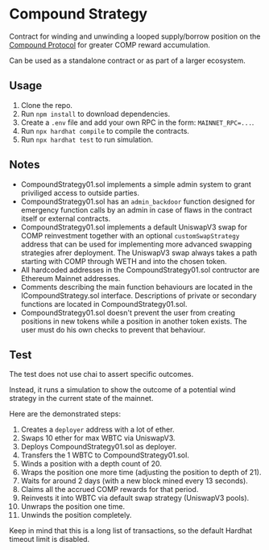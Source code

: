 # Compound Strategy

Contract for winding and unwinding a looped supply/borrow position on the [Compound Protocol](https://compound.finance/) for greater COMP reward accumulation. 

Can be used as a standalone contract or as part of a larger ecosystem.

## Usage

1. Clone the repo.
2. Run `npm install` to download dependencies.
3. Create a `.env` file and add your own RPC in the form: `MAINNET_RPC=...`.
4. Run `npx hardhat compile` to compile the contracts.
5. Run `npx hardhat test` to run simulation.

## Notes

* CompoundStrategy01.sol implements a simple admin system to grant priviliged access to outside parties.
* CompoundStrategy01.sol has an `admin_backdoor` function designed for emergency function calls by an admin in case of flaws in the contract itself or external contracts.
* CompoundStrategy01.sol implements a default UniswapV3 swap for COMP reinvestment together with an optional `customSwapStrategy` address that can be used for implementing more advanced swapping strategies afrer deployment. The UniswapV3 swap always takes a path starting with COMP through WETH and into the chosen token.
* All hardcoded addresses in the CompoundStrategy01.sol contructor are Ethereum Mainnet addresses.
* Comments describing the main function behaviours are located in the ICompoundStrategy.sol interface. Descriptions of private or secondary functions are located in CompoundStrategy01.sol.
* CompoundStrategy01.sol doesn't prevent the user from creating positions in new tokens while a position in another token exists. The user must do his own checks to prevent that behaviour.

## Test

The test does not use chai to assert specific outcomes. 

Instead, it runs a simulation to show the outcome of a potential wind strategy in the current state of the mainnet.

Here are the demonstrated steps:
1. Creates a `deployer` address with a lot of ether.
2. Swaps 10 ether for max WBTC via UniswapV3.
3. Deploys CompoundStrategy01.sol as deployer.
4. Transfers the 1 WBTC to CompoundStrategy01.sol.
5. Winds a position with a depth count of 20.
6. Wraps the position one more time (adjusting the position to depth of 21).
7. Waits for around 2 days (with a new block mined every 13 seconds).
8. Claims all the accrued COMP rewards for that period.
9. Reinvests it into WBTC via default swap strategy (UniswapV3 pools).
10. Unwraps the position one time.
11. Unwinds the position completely.

Keep in mind that this is a long list of transactions, so the default Hardhat timeout limit is disabled.
